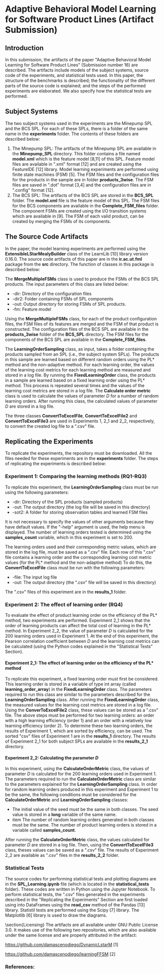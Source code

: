 # Adaptive Behavioral Model Learning for Software Product Lines (Artifact Submission)

## Introduction
In this submission, the artifacts of the paper "Adaptive Behavioral Model Learning for Software Product Lines" (Submission number 16) are described. The artifacts include models of the subject systems, source code of the experiments, and statistical tests used. In this paper, the structure of the benchmarks is described; the functionality of the different parts of the source code is explained; and the steps of the performed experiments are elaborated. We also specify how the statistical tests are performed.

## Subject Systems
The two subject systems used in the experiments are the Minepump SPL and the BCS SPL. For each of these SPLs, there is a folder of the same name in the **experiments** folder. The contents of these folders are described below:

1. The Minepump SPL:
The artifacts of the Minepump SPL are available in the **Minepump_SPL** directory. This folder contains a file named **model.xml** which is the feature model [8,11] of this SPL. Feature model files are available in ".xml" format [12] and are created using the FeatureIDE [12] library.
Model learning experiments are performed using finite state machines (FSM) [5].
The FSM files and the configuration files for the products in the sample are in folder **products_3wise**.
The FSM files are saved in ".dot" format [3,4] and the configuration files are in ".config" format [12].
2. The BCS SPL:
The artifacts of the BCS SPL are stored in the **BCS_SPL** folder. The **model.xml** file is the feature model of this SPL. The FSM files for the BCS components are available in the **Complete_FSM_files** folder. The component FSMs are created using the I/O transition systems which are available in [9]. The FSM of each valid product, can be created by merging the FSMs of its components.

## The Source Code Artifacts

In the paper, the model learning experiments are performed using the **ExtensibleLStarMealyBuilder** class of the LearnLib [10] library version 0.16.0.
The source code artifacts of this paper are in the **ir.ac.ut.fml** package from the **src** directory. The function of classes in this package is described below:

The **MergeMultipleFSMs** class is used to produce the FSMs of the BCS SPL products. The input parameters of this class are listed below:

* -dir: Directory of the configuration files
* -dir2: Folder containing FSMs of SPL components
* -out: Output directory for storing FSMs of SPL products.
* -fm: Feature model

Using the **MergeMultipleFSMs** class, for each of the product configuration files, the FSM files of its features are merged and the FSM of that product is constructed.
The configuration files of the BCS SPL are available in the **products_3wise** folder of the **BCS_SPL** directory.
The FSM files for the components of the BCS SPL are available in the **Complete_FSM_files**.

The **LearningOrderSampling** class, as input, takes a folder containing the products sampled from an SPL (i.e., the subject system SPLs). The products in this sample are learned based on different random orders using the PL* method and the non-adaptive method. For each learning order, the values of the learning cost metrics for each learning method are measured and stored in a log file.
By running the **FixedLearningOrder** class, the products in a sample are learned based on a fixed learning order using the PL* method. This process is repeated several times and the values of the learning cost metrics are stored in a log file.
The **Calculate order metric** class is used to calculate the values of parameter *D* for a number of random learning orders. After running this class, the calculated values of parameter *D* are stored in a log file.

The three classes **ConvertToExcelFile**, **ConvertToExcelFile2** and **ConvertToExcelFile3** are used in Experiments 1, 2_1 and 2_2, respectively, to convert the created log file to a ".csv" file.


## Replicating the Experiments
To replicate the experiments, the repository must be downloaded. All the files needed for these experiments are in the **experiments** folder. The steps of replicating the experiments is described below:

### Experiment 1: Comparing the learning methods (RQ1-RQ3)
To replicate this experiment, the **LearningOrderSampling** class must be run using the following parameters:

* -dir: Directory of the SPL products (sampled products)
* -out: The output directory (the log file will be saved in this directory)
* -sot2: A folder for storing observation tables and learned FSM files

It is not necessary to specify the values of other arguments because they have default values.
If the "-help" argument is used, the help menu is displayed.
The number of learning orders tested is determined using the **samples_count** variable, which in this experiment is set to 200. 

The learning orders used and their corresponding metric values, which are stored in the log file, must be saved as a ".csv" file.
Each row of this ".csv" file contains a learning order and the corresponding learning cost metric values (for the PL* method and the non-adaptive method)
To do this, the **ConvertToExcelFile** class must be run with the following parameters:

* -file: The input log file
* -out: The output directory (the ".csv" file will be saved in this directory)

The ".csv" files of this experiment are in the **results_1** folder.

### Experiment 2: The effect of learning order (RQ4)

To evaluate the effect of product learning order on the efficiency of the PL* method, two experiments are performed.
Experiment 2_1 shows that the order of learning products can affect the total cost of learning in the PL* method. In Experiment 2_2, the value of parameter $D$ is calculated for the 200 learning orders used in Experiment 1. At the end of this experiment, the Pearson correlation coefficient between $D$ and the learning cost metrics can be calculated (using the Python codes explained in the "Statistical Tests" Section).

#### Experiment 2_1: The effect of learning order on the efficiency of the PL* method
To replicate this experiment, a fixed learning order must first be considered. This learning order is stored in a variable of type int array (called **learning_order_array**) in the **FixedLearningOrder** class. The parameters required to run this class are similar to the parameters described for the **LearningOrderSampling** class. After running the **FixedLearningOrder** class, the measured values for the learning cost metrics are stored in a log file. Using the **ConverToExcelFile2** class, these values can be stored as a ".csv" file.
The above steps must be performed for two learning orders: an order with a high learning efficiency (order 1) and an order with a relatively low learning efficiency (order 2). To determine these two learning orders, the results of Experiment 1, which are sorted by efficiency, can be used. The sorted "csv" files of Experiment 1 are in the **results_1** directory.
The results of Experiment 2_1 for both subject SPLs are available in the **results_2_1** directory.

#### Experiment 2_2: Calculating the parameter *D*
In this experiment, using the **CalculateOrderMetric** class, the values of parameter *D* is calculated for the 200 learning orders used in Experiment 1.
The parameters required to run the **CalculateOrderMetric** class are similar to the parameters explained for the **LearningOrderSampling** class.
In order for random learning orders produced in this experiment and Experiment 1 to be the same, the following conditions must be considered for the **CalculateOrderMetric** and **LearningOrderSampling** classes:

* The initial value of the seed must be the same in both classes. The seed value is stored in a **long** variable of the same name.
* item The number of random learning orders generated in both classes must be the same. The number of product learning orders is stored in a variable called **samples_count**.

After running the **CalculateOrderMetric** class, the values calculated for parameter *D* are stored in a log file. Then, using the **ConvertToExcelFile3** class, theses values can be saved as a ".csv" file.
The results of Experiment 2_2 are available as ".csv" files in the **results_2_2** folder.

### Statistical Tests

The source codes for performing statistical tests and plotting diagrams are in the **SPL_Learning.ipynb** file (which is located in the **statistical_tests** folder). These codes are written in Python using the Jupyter Notebook.
To perform statistical tests, the ".csv" files generated in the experiments described in the "Replicating the Experiments" Section are first loaded using into DataFrames using the **read_csv** method of the Pandas [13] library.
Statistil tests are performed using the Scipy [7] library.
The Matplotlib [6] library is used to draw the diagrams.


\section{Licensing} 
The artifacts are all available under GNU Public License 3.0. 
It makes use of the following two repositories, which are also available under the same license and
are properly attributed in the artifact: 

https://github.com/damascenodiego/DynamicLstarM [1]

https://github.com/damascenodiego/learningFFSM [2]

### References:
